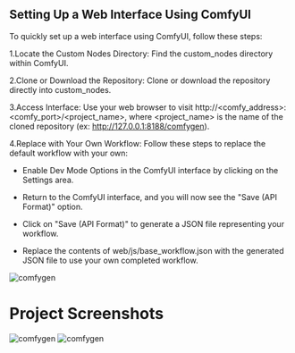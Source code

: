 ## Setting Up a Web Interface Using ComfyUI

To quickly set up a web interface using ComfyUI, follow these steps:

1.Locate the Custom Nodes Directory: Find the custom_nodes directory within ComfyUI.

2.Clone or Download the Repository: Clone or download the repository directly into custom_nodes.

3.Access Interface: Use your web browser to visit http://<comfy_address>:<comfy_port>/<project_name>, where <project_name> is the name of the cloned repository (ex: http://127.0.0.1:8188/comfygen).

4.Replace with Your Own Workflow: Follow these steps to replace the default workflow with your own:

- Enable Dev Mode Options in the ComfyUI interface by clicking on the Settings area.
  
- Return to the ComfyUI interface, and you will now see the "Save (API Format)" option.
  
- Click on "Save (API Format)" to generate a JSON file representing your workflow.
  
- Replace the contents of web/js/base_workflow.json with the generated JSON file to use your own completed workflow.

![comfygen](https://github.com/wei30172/comfygen/assets/60259324/b0b4f0f7-01fa-488e-aca0-24c38de18b18)

# Project Screenshots
![comfygen](https://github.com/wei30172/comfygen/assets/60259324/8263c7ad-5492-4a3d-946a-575c4dcaed60)
![comfygen](https://github.com/wei30172/comfygen/assets/60259324/ac77c19a-1715-4b25-a948-7a293e19362b)
